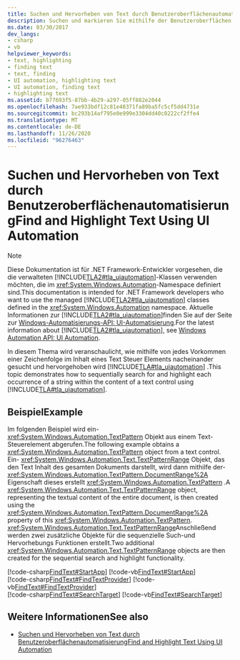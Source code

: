 ```yaml
---
title: Suchen und Hervorheben von Text durch Benutzeroberflächenautomatisierung
description: Suchen und markieren Sie mithilfe der Benutzeroberflächen Automatisierung Text. Ein Beispiel sucht nacheinander nach allen Vorkommen einer Zeichenfolge im Text Steuerelement Inhalt und hebt sie hervor.
ms.date: 03/30/2017
dev_langs:
- csharp
- vb
helpviewer_keywords:
- text, highlighting
- finding text
- text, finding
- UI automation, highlighting text
- UI automation, finding text
- highlighting text
ms.assetid: b77693f5-87bb-4b29-a297-05ff882e2044
ms.openlocfilehash: 7ae933bdf12c81e48371fa89ba5fc5cf5dd4731e
ms.sourcegitcommit: bc293b14af795e0e999e3304dd40c0222cf2ffe4
ms.translationtype: MT
ms.contentlocale: de-DE
ms.lasthandoff: 11/26/2020
ms.locfileid: "96276463"
---
```

# <a name="find-and-highlight-text-using-ui-automation"></a><span data-ttu-id="520b1-104">Suchen und Hervorheben von Text durch Benutzeroberflächenautomatisierung</span><span class="sxs-lookup"><span data-stu-id="520b1-104">Find and Highlight Text Using UI Automation</span></span>

> [!NOTE]
> <span data-ttu-id="520b1-105">Diese Dokumentation ist für .NET Framework-Entwickler vorgesehen, die die verwalteten [!INCLUDE[TLA2#tla_uiautomation](../../../includes/tla2sharptla-uiautomation-md.md)]-Klassen verwenden möchten, die im <xref:System.Windows.Automation>-Namespace definiert sind.</span><span class="sxs-lookup"><span data-stu-id="520b1-105">This documentation is intended for .NET Framework developers who want to use the managed [!INCLUDE[TLA2#tla_uiautomation](../../../includes/tla2sharptla-uiautomation-md.md)] classes defined in the <xref:System.Windows.Automation> namespace.</span></span> <span data-ttu-id="520b1-106">Aktuelle Informationen zur [!INCLUDE[TLA2#tla_uiautomation](../../../includes/tla2sharptla-uiautomation-md.md)]finden Sie auf der Seite zur [Windows-Automatisierungs-API: UI-Automatisierung](/windows/win32/winauto/entry-uiauto-win32).</span><span class="sxs-lookup"><span data-stu-id="520b1-106">For the latest information about [!INCLUDE[TLA2#tla_uiautomation](../../../includes/tla2sharptla-uiautomation-md.md)], see [Windows Automation API: UI Automation](/windows/win32/winauto/entry-uiauto-win32).</span></span>  
  
 <span data-ttu-id="520b1-107">In diesem Thema wird veranschaulicht, wie mithilfe von jedes Vorkommen einer Zeichenfolge im Inhalt eines Text Steuer Elements nacheinander gesucht und hervorgehoben wird [!INCLUDE[TLA#tla_uiautomation](../../../includes/tlasharptla-uiautomation-md.md)] .</span><span class="sxs-lookup"><span data-stu-id="520b1-107">This topic demonstrates how to sequentially search for and highlight each occurrence of a string within the content of a text control using [!INCLUDE[TLA#tla_uiautomation](../../../includes/tlasharptla-uiautomation-md.md)].</span></span>  
  
## <a name="example"></a><span data-ttu-id="520b1-108">Beispiel</span><span class="sxs-lookup"><span data-stu-id="520b1-108">Example</span></span>  

 <span data-ttu-id="520b1-109">Im folgenden Beispiel wird ein- <xref:System.Windows.Automation.TextPattern> Objekt aus einem Text-Steuerelement abgerufen.</span><span class="sxs-lookup"><span data-stu-id="520b1-109">The following example obtains a <xref:System.Windows.Automation.TextPattern> object from a text control.</span></span> <span data-ttu-id="520b1-110">Ein- <xref:System.Windows.Automation.Text.TextPatternRange> Objekt, das den Text Inhalt des gesamten Dokuments darstellt, wird dann mithilfe der- <xref:System.Windows.Automation.TextPattern.DocumentRange%2A> Eigenschaft dieses erstellt <xref:System.Windows.Automation.TextPattern> .</span><span class="sxs-lookup"><span data-stu-id="520b1-110">A <xref:System.Windows.Automation.Text.TextPatternRange> object, representing the textual content of the entire document, is then created using the <xref:System.Windows.Automation.TextPattern.DocumentRange%2A> property of this <xref:System.Windows.Automation.TextPattern>.</span></span> <span data-ttu-id="520b1-111"><xref:System.Windows.Automation.Text.TextPatternRange>Anschließend werden zwei zusätzliche Objekte für die sequenzielle Such-und Hervorhebungs Funktionen erstellt.</span><span class="sxs-lookup"><span data-stu-id="520b1-111">Two additional <xref:System.Windows.Automation.Text.TextPatternRange> objects are then created for the sequential search and highlight functionality.</span></span>  
  
[!code-csharp[FindText#StartApp](../../../samples/snippets/csharp/VS_Snippets_Wpf/FindText/CSharp/SearchWindow.cs#startapp)]
[!code-vb[FindText#StartApp](../../../samples/snippets/visualbasic/VS_Snippets_Wpf/FindText/VisualBasic/SearchWindow.vb#startapp)]  
[!code-csharp[FindText#FindTextProvider](../../../samples/snippets/csharp/VS_Snippets_Wpf/FindText/CSharp/SearchWindow.cs#findtextprovider)]
[!code-vb[FindText#FindTextProvider](../../../samples/snippets/visualbasic/VS_Snippets_Wpf/FindText/VisualBasic/SearchWindow.vb#findtextprovider)]  
[!code-csharp[FindText#SearchTarget](../../../samples/snippets/csharp/VS_Snippets_Wpf/FindText/CSharp/SearchWindow.cs#searchtarget)]
[!code-vb[FindText#SearchTarget](../../../samples/snippets/visualbasic/VS_Snippets_Wpf/FindText/VisualBasic/SearchWindow.vb#searchtarget)]  
  
## <a name="see-also"></a><span data-ttu-id="520b1-112">Weitere Informationen</span><span class="sxs-lookup"><span data-stu-id="520b1-112">See also</span></span>

- [<span data-ttu-id="520b1-113">Suchen und Hervorheben von Text durch Benutzeroberflächenautomatisierung</span><span class="sxs-lookup"><span data-stu-id="520b1-113">Find and Highlight Text Using UI Automation</span></span>](find-and-highlight-text-using-ui-automation.md)
